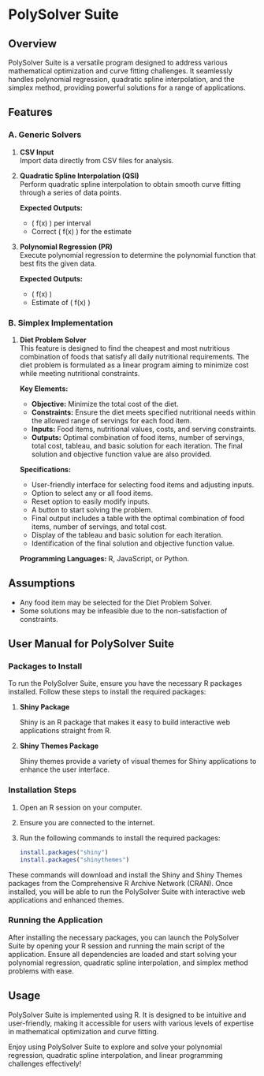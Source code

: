 # PolySolver Suite

## Overview

PolySolver Suite is a versatile program designed to address various mathematical optimization and curve fitting challenges. It seamlessly handles polynomial regression, quadratic spline interpolation, and the simplex method, providing powerful solutions for a range of applications.

## Features

### A. Generic Solvers

1. **CSV Input**  
   Import data directly from CSV files for analysis.

2. **Quadratic Spline Interpolation (QSI)**  
   Perform quadratic spline interpolation to obtain smooth curve fitting through a series of data points.

   **Expected Outputs:**
   - \( f(x) \) per interval
   - Correct \( f(x) \) for the estimate

3. **Polynomial Regression (PR)**  
   Execute polynomial regression to determine the polynomial function that best fits the given data.

   **Expected Outputs:**
   - \( f(x) \)
   - Estimate of \( f(x) \)

### B. Simplex Implementation

1. **Diet Problem Solver**  
   This feature is designed to find the cheapest and most nutritious combination of foods that satisfy all daily nutritional requirements. The diet problem is formulated as a linear program aiming to minimize cost while meeting nutritional constraints.

   **Key Elements:**
   - **Objective:** Minimize the total cost of the diet.
   - **Constraints:** Ensure the diet meets specified nutritional needs within the allowed range of servings for each food item.
   - **Inputs:** Food items, nutritional values, costs, and serving constraints.
   - **Outputs:** Optimal combination of food items, number of servings, total cost, tableau, and basic solution for each iteration. The final solution and objective function value are also provided.

   **Specifications:**
   - User-friendly interface for selecting food items and adjusting inputs.
   - Option to select any or all food items.
   - Reset option to easily modify inputs.
   - A button to start solving the problem.
   - Final output includes a table with the optimal combination of food items, number of servings, and total cost.
   - Display of the tableau and basic solution for each iteration.
   - Identification of the final solution and objective function value.

   **Programming Languages:** R, JavaScript, or Python.

## Assumptions

- Any food item may be selected for the Diet Problem Solver.
- Some solutions may be infeasible due to the non-satisfaction of constraints.

## User Manual for PolySolver Suite

### Packages to Install

To run the PolySolver Suite, ensure you have the necessary R packages installed. Follow these steps to install the required packages:

1. **Shiny Package**
   
   Shiny is an R package that makes it easy to build interactive web applications straight from R.

2. **Shiny Themes Package**
   
   Shiny themes provide a variety of visual themes for Shiny applications to enhance the user interface.

### Installation Steps

1. Open an R session on your computer.
2. Ensure you are connected to the internet.
3. Run the following commands to install the required packages:

   ```R
   install.packages("shiny")
   install.packages("shinythemes")
   ```

These commands will download and install the Shiny and Shiny Themes packages from the Comprehensive R Archive Network (CRAN). Once installed, you will be able to run the PolySolver Suite with interactive web applications and enhanced themes.

### Running the Application

After installing the necessary packages, you can launch the PolySolver Suite by opening your R session and running the main script of the application. Ensure all dependencies are loaded and start solving your polynomial regression, quadratic spline interpolation, and simplex method problems with ease.

## Usage

PolySolver Suite is implemented using R. It is designed to be intuitive and user-friendly, making it accessible for users with various levels of expertise in mathematical optimization and curve fitting.

Enjoy using PolySolver Suite to explore and solve your polynomial regression, quadratic spline interpolation, and linear programming challenges effectively!
